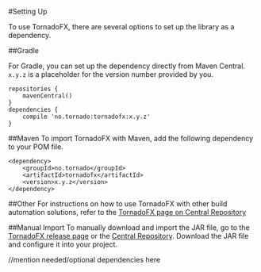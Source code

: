 #Setting Up

To use TornadoFX, there are several options to set up the library as a dependency. 


##Gradle

For Gradle, you can set up the dependency directly from Maven Central. `x.y.z` is a placeholder for the version number provided by you. 

```
repositories {
    mavenCentral() 
}
dependencies { 
    compile 'no.tornado:tornadofx:x.y.z'
}
```

##Maven
To import TornadoFX with Maven, add the following dependency to your POM file. 

```
<dependency>
    <groupId>no.tornado</groupId>
    <artifactId>tornadofx</artifactId>
    <version>x.y.z</version>
</dependency>
```

##Other
For instructions on how to use TornadoFX with other build automation solutions, refer to the [TornadoFX page on Central Repository](http://search.maven.org/#search%7Cgav%7C1%7Cg%3A%22no.tornado%22%20AND%20a%3A%22tornadofx%22)

##Manual Import
To manually download and import the JAR file, go to the [TornadoFX release page](https://github.com/edvin/tornadofx/releases) or the [Central Repository](search.maven.org). Download the JAR file and configure it into your project. 

//mention needed/optional dependencies here
